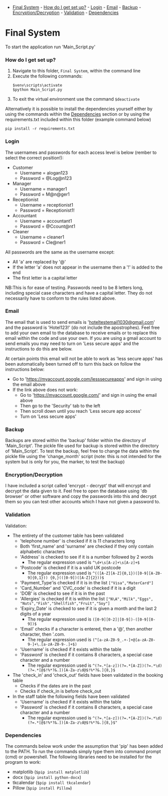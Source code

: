 - [Final System](#final-system)
		- [How do I get set up?](#how-do-i-get-set-up)
		- [Login](#login)
		- [Email](#email)
		- [Backup](#backup)
		- [Encryption/Decryption](#encryptiondecryption)
		- [Validation](#validation)
		- [Dependencies](#dependencies)

# Final System #

To start the application run 'Main_Script.py'

### How do I get set up? ###
1. Navigate to this folder, ```Final System```, within the command line
2. Execute the following commands:
   ```
   $venv\scripts\activate
   $python Main_Script.py
   ```
3. To exit the virtual environment use the command ```$deactivate```
   
Alternatively it is possible to install the dependencies yourself either by using the commands within the [Dependencies](#dependencies) section or by using the requirements.txt included within this folder (example command below) 
```
pip install -r requirements.txt
```

### Login ###
The usernames and passwords for each access level is below (rember to select the correct position!):
* Customer
  * Username = alogan123
  * Password = @Log@n123
* Manager
  * Username = manager1
  * Password = M@n@ger1
* Receptionist
  * Username = receptionist1
  * Password = Receptionist1!
* Accountant
  * Username = accountant1
  * Password = @Ccount@nt1
* Cleaner
  * Username = cleaner1
  * Password = Cle@ner1

All passwords are the same as the username except: 
* All 'a' are replaced by '@'
* If the letter 'a' does not appear in the username then a '!' is added to the end
* The first letter is a capital letter

NB:This is for ease of testing. Passwords need to be 8 letters long, including special case characters and have a capital letter. 
   They do not necessarily have to conform to the rules listed above. 

### Email ###
The email that is used to send emails is 'hoteltestemail1030@gmail.com' and the password is 'Hotel123!' (do not include the apostrophes). 
Feel free to add your own email to the database to receive emails or to replace this email within the code and use your own. 
If you are using a gmail account to send emails you may need to turn on 'Less secure apps' and the instructions to do this are below. 

At certain points this email will not be able to work as 'less secure apps' has been automatically been turned off to turn this back on follow the 
instructions below:
* Go to 'https://myaccount.google.com/lesssecureapps' and sign in using the email above
* If the link above does not work: 
	* Go to 'https://myaccount.google.com/' and sign in using the email above
	* Then go to the 'Security' tab to the left
	* Then scroll down until you reach 'Less secure app access'
	* Turn on 'Less secure apps'
		
### Backup ###
Backups are stored within the 'backup' folder within the directory of 'Main_Script'.
The pickle file used for backup is stored within the directory of 'Main_Script'.
To test the backup, feel free to change the data within the pickle file using the 'change_month' script (note: this is not intended for the 
system but is only for you, the marker, to test the backup)

### Encryption/Decryption ###
I have included a script called 'encrypt - decrypt' that will encrypt and decrypt the data given to it. 
Feel free to open the database using 'db browser' or other software and copy the passwords into this and decrypt them so you can test 
other accounts which I have not given a password to. 

### Validation ###
Validation:
* The entirety of the customer table has been validated
  * 'telephone number' is checked if it is 11 characters long
  * Both 'first_name' and 'surname' are checked if they only contain alphabetic characters
  * 'Address' is checked to see if it is a number followed by 2 words
  	* The regular expression used is ```^\d+\s[A-z]+\s[A-z]+$```
  * 'Postcode' is checked if it is a valid UK postcode
  	* The regular expression used is ```^(([A-Z][A-Z]{0,1})([0-9][A-Z0-9]{0,1})) {0,}(([0-9])([A-Z]{2}))$```
  * 'Payment_Type'is checked if it is in the list ```["Visa","MaterCard"]```
  * 'Card_Number' and 'CVC_code'  is checked if it is a digit 
  * 'DOB' is checked to see if it is in the past
  * 'Allergies' is checked if it is within the list ```["N\A","Milk","Eggs", "Nuts","Fish","Shellfish","Fruit","Soy"]```
  * 'Expiry_Date' is checked to see if it is given a month and the last 2 digits of a year
  	* The regular expression used is ```([0-9][0-2]|[0-9])-([0-9][0-9])$```
  * 'Email' checks if a character is entered, then a '@', then another character, then '.com.
  	* The regular expression used is ```(^[a-zA-Z0-9_.+-]+@[a-zA-Z0-9-]+\.[a-zA-Z0-9-.]+$)```
  * 'Username' is checked if it exists within the table
  * 'Password' is checked if it contains 8 characters, a special case character and a number
  	* The regular expression used is ```^(?=.*[a-z])(?=.*[A-Z])(?=.*\d)(?=.*[@$!%*?&.])[A-Za-z\d@$!%*?&.]{8,}$```
* The 'check_in' and 'check_out' fields have been validated in the booking table
  * Checks if the dates are in the past
  * Checks if check_in is before check_out
* In the staff table the following fields have been validated
  * 'Username' is checked if it exists within the table
  * 'Password' is checked if it contains 8 characters, a special case character and a number
  	* The regular expression used is ```^(?=.*[a-z])(?=.*[A-Z])(?=.*\d)(?=.*[@$!%*?&.])[A-Za-z\d@$!%*?&.]{8,}$"```

### Dependencies ###
The commands below work under the assumption that 'pip' has been added to the PATH.
To run the commands simply type them into command prompt (cmd) or powershell. 
The following libraries need to be installed for the program to work:
* matplotlib (```$pip install matplotlib```)
* docx (```$pip install python-docx```)
* tkcalendar (```$pip install tkcalendar```)
* Pillow (```$pip install Pillow```)